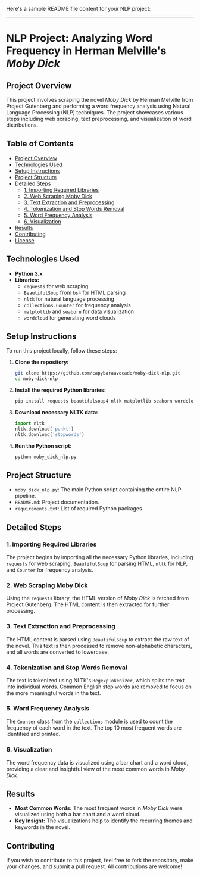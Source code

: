 Here's a sample README file content for your NLP project:

---

# NLP Project: Analyzing Word Frequency in Herman Melville's *Moby Dick*

## Project Overview

This project involves scraping the novel *Moby Dick* by Herman Melville from Project Gutenberg and performing a word frequency analysis using Natural Language Processing (NLP) techniques. The project showcases various steps including web scraping, text preprocessing, and visualization of word distributions.

## Table of Contents

- [Project Overview](#project-overview)
- [Technologies Used](#technologies-used)
- [Setup Instructions](#setup-instructions)
- [Project Structure](#project-structure)
- [Detailed Steps](#detailed-steps)
  - [1. Importing Required Libraries](#1-importing-required-libraries)
  - [2. Web Scraping Moby Dick](#2-web-scraping-moby-dick)
  - [3. Text Extraction and Preprocessing](#3-text-extraction-and-preprocessing)
  - [4. Tokenization and Stop Words Removal](#4-tokenization-and-stop-words-removal)
  - [5. Word Frequency Analysis](#5-word-frequency-analysis)
  - [6. Visualization](#6-visualization)
- [Results](#results)
- [Contributing](#contributing)
- [License](#license)

## Technologies Used

- **Python 3.x**
- **Libraries:**
  - `requests` for web scraping
  - `BeautifulSoup` from `bs4` for HTML parsing
  - `nltk` for natural language processing
  - `collections.Counter` for frequency analysis
  - `matplotlib` and `seaborn` for data visualization
  - `wordcloud` for generating word clouds

## Setup Instructions

To run this project locally, follow these steps:

1. **Clone the repository:**
   ```bash
   git clone https://github.com/capybaraavocado/moby-dick-nlp.git
   cd moby-dick-nlp
   ```

2. **Install the required Python libraries:**
   ```bash
   pip install requests beautifulsoup4 nltk matplotlib seaborn wordcloud
   ```

3. **Download necessary NLTK data:**
   ```python
   import nltk
   nltk.download('punkt')
   nltk.download('stopwords')
   ```

4. **Run the Python script:**
   ```bash
   python moby_dick_nlp.py
   ```

## Project Structure

- `moby_dick_nlp.py`: The main Python script containing the entire NLP pipeline.
- `README.md`: Project documentation.
- `requirements.txt`: List of required Python packages.

## Detailed Steps

### 1. Importing Required Libraries

The project begins by importing all the necessary Python libraries, including `requests` for web scraping, `BeautifulSoup` for parsing HTML, `nltk` for NLP, and `Counter` for frequency analysis.

### 2. Web Scraping Moby Dick

Using the `requests` library, the HTML version of *Moby Dick* is fetched from Project Gutenberg. The HTML content is then extracted for further processing.

### 3. Text Extraction and Preprocessing

The HTML content is parsed using `BeautifulSoup` to extract the raw text of the novel. This text is then processed to remove non-alphabetic characters, and all words are converted to lowercase.

### 4. Tokenization and Stop Words Removal

The text is tokenized using NLTK's `RegexpTokenizer`, which splits the text into individual words. Common English stop words are removed to focus on the more meaningful words in the text.

### 5. Word Frequency Analysis

The `Counter` class from the `collections` module is used to count the frequency of each word in the text. The top 10 most frequent words are identified and printed.

### 6. Visualization

The word frequency data is visualized using a bar chart and a word cloud, providing a clear and insightful view of the most common words in *Moby Dick*.

## Results

- **Most Common Words:** The most frequent words in *Moby Dick* were visualized using both a bar chart and a word cloud.
- **Key Insight:** The visualizations help to identify the recurring themes and keywords in the novel.

## Contributing

If you wish to contribute to this project, feel free to fork the repository, make your changes, and submit a pull request. All contributions are welcome!
